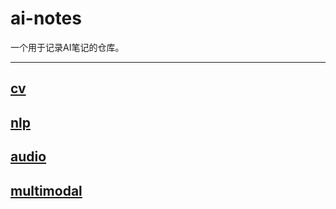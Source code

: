 # ai-notes

一个用于记录AI笔记的仓库。

---

## [cv](cv.md)

## [nlp](nlp.md)

## [audio](audio.md)

## [multimodal](multimodal.md)
